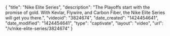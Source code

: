 {
    "title": "Nike Elite Series",
    "description": "The Playoffs start with the promise of gold. With Kevlar, Flywire, and Carbon Fiber, the Nike Elite Series will get you there.",
    "videoid": "3824674",
    "date_created": "1424454641",
    "date_modified": "1424454641",
    "type": "captivate",
    "layout": "video",
    "url": "\/v\/nike-elite-series\/3824674"
}